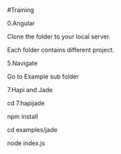 #Training


0.Angular

Clone the folder to your local server.

Each folder contains different project.




5.Navigate

Go to Example sub folder



7.Hapi and Jade

cd  7.hapijade

npm install

cd examples/jade 

node index.js 
